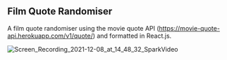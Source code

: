 ## Film Quote Randomiser 

A film quote randomiser using the movie quote API (https://movie-quote-api.herokuapp.com/v1/quote/) and formatted in React.js.


![Screen_Recording_2021-12-08_at_14_48_32_SparkVideo](https://user-images.githubusercontent.com/68692361/145257598-fe7afe31-117d-4458-bc7f-c486456e3737.gif)
